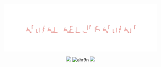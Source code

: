 ![AHMAD ABDULRAHMAN](header.svg)

<div align="center">  
   
<!--    
   <code><img height="30" src="https://raw.githubusercontent.com/github/explore/80688e429a7d4ef2fca1e82350fe8e3517d3494d/topics/java/java.png"></code>
   <code><img height="30" src="https://raw.githubusercontent.com/github/explore/80688e429a7d4ef2fca1e82350fe8e3517d3494d/topics/cpp/cpp.png"></code>
   <code><img height="30" src="https://raw.githubusercontent.com/github/explore/80688e429a7d4ef2fca1e82350fe8e3517d3494d/topics/c/c.png"></code>
   <code><img height="30" src="https://raw.githubusercontent.com/github/explore/80688e429a7d4ef2fca1e82350fe8e3517d3494d/topics/kotlin/kotlin.png"></code>
   <code><img height="30" src="https://raw.githubusercontent.com/github/explore/80688e429a7d4ef2fca1e82350fe8e3517d3494d/topics/python/python.png"></code> -->
   
   <p align="center">
      <a href="https://www.linkedin.com/in/ahmad-abdulrahmaan"><img src="https://img.shields.io/badge/linkedin-%230177B5?style=flat&logo=linkedin&logoColor=white"/></a>
      <img src="https://komarev.com/ghpvc/?username=ahr9n&label=Profile%20views&color=yellow&style=flat" alt="ahr9n"/>
      <a href="https://codeforces.com/profile/RetiredRadwan"><img src="https://img.shields.io/badge/Codeforces.com-RetiredRadwan-darkblue"/></a>
   </p>

<!--![Ahmad AbdulRahman's github stats](https://github-readme-stats.vercel.app/api?username=ahr9n&theme=vue&show_icons=true&count_private=true)
    ![Top Langs](https://github-readme-stats.vercel.app/api/top-langs/?username=ahr9n&show_icons=true&layout=compact&theme=vue&langs_count=15&card_width=445) -->

</div>
